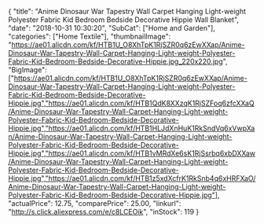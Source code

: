 {
	"title": "Anime Dinosaur War Tapestry Wall Carpet Hanging Light-weight Polyester Fabric Kid Bedroom Bedside Decorative Hippie Wall Blanket",
	"date": "2018-10-31 10:30:20",
	"SubCat": ["Home and Garden"],
	"categories": ["Home Textile"],
	"thumbnailImage": "https://ae01.alicdn.com/kf/HTB1U_O8XhTpK1RjSZR0q6zEwXXap/Anime-Dinosaur-War-Tapestry-Wall-Carpet-Hanging-Light-weight-Polyester-Fabric-Kid-Bedroom-Bedside-Decorative-Hippie.jpg_220x220.jpg",
	"BigImage": ["https://ae01.alicdn.com/kf/HTB1U_O8XhTpK1RjSZR0q6zEwXXap/Anime-Dinosaur-War-Tapestry-Wall-Carpet-Hanging-Light-weight-Polyester-Fabric-Kid-Bedroom-Bedside-Decorative-Hippie.jpg","https://ae01.alicdn.com/kf/HTB1QdK8XXzqK1RjSZFoq6zfcXXaQ/Anime-Dinosaur-War-Tapestry-Wall-Carpet-Hanging-Light-weight-Polyester-Fabric-Kid-Bedroom-Bedside-Decorative-Hippie.jpg","https://ae01.alicdn.com/kf/HTB1HLJdXnHuK1RkSndVq6xVwpXan/Anime-Dinosaur-War-Tapestry-Wall-Carpet-Hanging-Light-weight-Polyester-Fabric-Kid-Bedroom-Bedside-Decorative-Hippie.jpg","https://ae01.alicdn.com/kf/HTB1vMRdXe6sK1RjSsrbq6xbDXXaw/Anime-Dinosaur-War-Tapestry-Wall-Carpet-Hanging-Light-weight-Polyester-Fabric-Kid-Bedroom-Bedside-Decorative-Hippie.jpg","https://ae01.alicdn.com/kf/HTB1z5xdXcfrK1RkSnb4q6xHRFXaO/Anime-Dinosaur-War-Tapestry-Wall-Carpet-Hanging-Light-weight-Polyester-Fabric-Kid-Bedroom-Bedside-Decorative-Hippie.jpg"],
	"actualPrice": 12.75,
	"comparePrice": 25.00,
	"linkurl": "http://s.click.aliexpress.com/e/c8LCEOik",
	"inStock": 119
}
